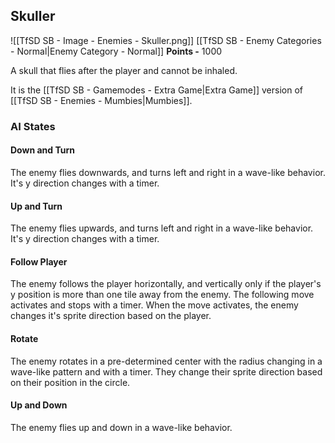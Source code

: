 ## Skuller
![[TfSD SB - Image - Enemies - Skuller.png]]
[[TfSD SB - Enemy Categories - Normal|Enemy Category - Normal]]
**Points -** 1000

A skull that flies after the player and cannot be inhaled.

It is the [[TfSD SB - Gamemodes - Extra Game|Extra Game]] version of [[TfSD SB - Enemies - Mumbies|Mumbies]].
### AI States
#### Down and Turn
The enemy flies downwards, and turns left and right in a wave-like behavior. It's y direction changes with a timer.
#### Up and Turn
The enemy flies upwards, and turns left and right in a wave-like behavior. It's y direction changes with a timer.
#### Follow Player
The enemy follows the player horizontally, and vertically only if the player's y position is more than one tile away from the enemy. The following move activates and stops with a timer. When the move activates, the enemy changes it's sprite direction based on the player.
#### Rotate
The enemy rotates in a pre-determined center with the radius changing in a wave-like pattern and with a timer. They change their sprite direction based on their position in the circle.
#### Up and Down
The enemy flies up and down in a wave-like behavior.